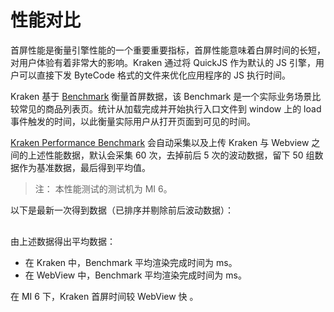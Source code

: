 # 性能对比

首屏性能是衡量引擎性能的一个重要重要指标，首屏性能意味着白屏时间的长短，对用户体验有着非常大的影响。Kraken 通过将 QuickJS 作为默认的 JS 引擎，用户可以直接下发 ByteCode 格式的文件来优化应用程序的 JS 执行时间。

Kraken 基于 [Benchmark](https://github.com/openkraken/kraken/tree/main/performance_tests/benchmark) 衡量首屏数据，该 Benchmark 是一个实际业务场景比较常见的商品列表页。统计从加载完成并开始执行入口文件到 window 上的 load 事件触发的时间，以此衡量实际用户从打开页面到可见的时间。

[Kraken Performance Benchmark](https://github.com/openkraken/kraken/blob/main/scripts/run_benchmark.js) 会自动采集以及上传 Kraken 与 Webview 之间的上述性能数据，默认会采集 60 次，去掉前后 5 次的波动数据，留下 50 组数据作为基准数据，最后得到平均值。

> 注： 本性能测试的测试机为 MI 6。

以下是最新一次得到数据（已排序并剔除前后波动数据）：

<div id="loadtimeList" style="margin: 30px 0px; width: 100%"></div>

由上述数据得出平均数据：

- 在 Kraken 中，Benchmark 平均渲染完成时间为 <span id="krakenLoadtime"></span> ms。
- 在 WebView 中，Benchmark 平均渲染完成时间为 <span id="webLoadtime"></span> ms。

在 MI 6 下，Kraken 首屏时间较 WebView 快 <span id="compare"></span>。
